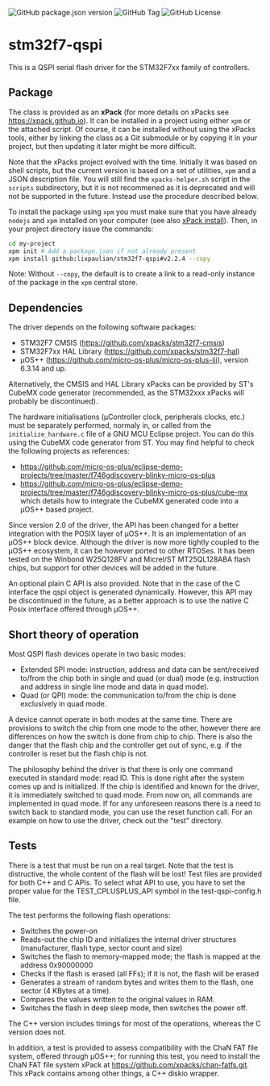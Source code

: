 ![GitHub package.json version](https://img.shields.io/github/package-json/v/lixpaulian/stm32f7-qspi)
![GitHub Tag](https://img.shields.io/github/v/tag/lixpaulian/stm32f7-qspi)
![GitHub License](https://img.shields.io/github/license/lixpaulian/stm32f7-qspi)

# stm32f7-qspi
This is a QSPI serial flash driver for the STM32F7xx family of controllers.

## Package
The class is provided as an **xPack** (for more details on xPacks see https://xpack.github.io). It can be installed in a project using either `xpm` or the attached script. Of course, it can be installed without using the xPacks tools, either by linking the class as a Git submodule or by copying it in your project, but then updating it later might be more difficult.

Note that the xPacks project evolved with the time. Initially it was based on shell scripts, but the current version is based on a set of utilities, `xpm` and a JSON description file. You will still find the `xpacks-helper.sh` script in the `scripts` subdirectory, but it is not recommened as it is deprecated and will not be supported in the future. Instead use the procedure described below.

To install the package using `xpm` you must make sure that you have already `nodejs` and `xpm` installed on your computer (see also [xPack install](https://xpack.github.io/install/)). Then, in your project directory issue the commands:

```sh
cd my-project
xpm init # Add a package.json if not already present
xpm install github:lixpaulian/stm32f7-qspi#v2.2.4 --copy
```

Note: Without `--copy`, the default is to create a link to a read-only instance of the package in the `xpm` central store.

## Dependencies
The driver depends on the following software packages:
* STM32F7 CMSIS (https://github.com/xpacks/stm32f7-cmsis)
* STM32F7xx HAL Library (https://github.com/xpacks/stm32f7-hal)
* µOS++ (https://github.com/micro-os-plus/micro-os-plus-iii), version 6.3.14 and up.

Alternatively, the CMSIS and HAL Library xPacks can be provided by ST's CubeMX code generator (recommended, as the STM32xxx xPacks will probably be discontinued).

The hardware initialisations (µController clock, peripherals clocks, etc.) must be separately performed, normaly in, or called from the `initialize_hardware.c` file of a GNU MCU Eclipse project. You can do this using the CubeMX code generator from ST. You may find helpful to check the following projects as references:
* https://github.com/micro-os-plus/eclipse-demo-projects/tree/master/f746gdiscovery-blinky-micro-os-plus
* https://github.com/micro-os-plus/eclipse-demo-projects/tree/master/f746gdiscovery-blinky-micro-os-plus/cube-mx which details how to integrate the CubeMX generated code into a µOS++ based project.

Since version 2.0 of the driver, the API has been changed for a better integration with the POSIX layer of µOS++. It is an implementation of an µOS++ block device. Although the driver is now more tightly coupled to the µOS++ ecosystem, it can be however ported to other RTOSes. It has been tested on the Winbond W25Q128FV and Micrel/ST MT25QL128ABA flash chips, but support for other devices will be  added in the future.

An optional plain C API is also provided. Note that in the case of the C interface the qspi object is generated dynamically. However, this API may be discontinued in the future, as a better approach is to use the native C Posix interface offered through µOS++.

## Short theory of operation
Most QSPI flash devices operate in two basic modes:
* Extended SPI mode: instruction, address and data can be sent/received to/from the chip both in single and quad (or dual) mode (e.g. instruction and address in single line mode and data in quad mode).
* Quad (or QPI) mode: the communication to/from the chip is done exclusively in quad mode.

A device cannot operate in both modes at the same time. There are provisions to switch the chip from one mode to the other, however there are differences on how the switch is done from chip to chip. There is also the danger that the flash chip and the controller get out of sync, e.g. if the controller is reset but the flash chip is not.

The philosophy behind the driver is that there is only one command executed in standard mode: read ID. This is done right after the system comes up and is initialized. If the chip is identified and known for the driver, it is immediately switched to quad mode. From now on, all commands are implemented in quad mode. If for any unforeseen reasons there is a need to switch back to standard mode, you can use the reset function call. For an example on how to use the driver, check out the "test" directory.

## Tests
There is a test that must be run on a real target. Note that the test is distructive, the whole content of the flash will be lost! Test files are provided for both C++ and C APIs. To select what API to use, you have to set the proper value for the TEST_CPLUSPLUS_API symbol in the test-qspi-config.h file.

The test performs the following flash operations:
* Switches the power-on
* Reads-out the chip ID and initializes the internal driver structures (manufacturer, flash type, sector count and size)
* Switches the flash to memory-mapped mode; the flash is mapped at the address 0x90000000
* Checks if the flash is erased (all FFs); if it is not, the flash will be erased
* Generates a stream of random bytes and writes them to the flash, one sector (4 KBytes at a time).
* Compares the values written to the original values in RAM.
* Switches the flash in deep sleep mode, then switches the power off.

The C++ version includes timings for most of the operations, whereas the C version does not.

In addition, a test is provided to assess compatibility with the ChaN FAT file system, offered through µOS++; for running this test, you need to install the ChaN FAT file system xPack at https://github.com/xpacks/chan-fatfs.git. This xPack contains among other things, a C++ diskio wrapper.



